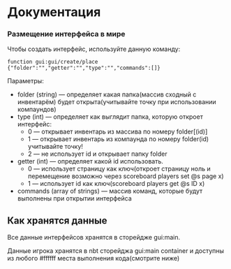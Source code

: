 # Документация 
### Размещение интерфейса в мире
Чтобы создать интерфейс, используйте данную команду:
```mcfunction
function gui:gui/create/place {"folder":"","getter":"","type":"","commands":[]}
```
Параметры:
* folder (string) — определяет какая папка(массив сходный с инвентарём) будет открыта(учитывайте точку при использовании компаундов)
* type (int) — определяет как выглядит папка, которую откроет интерфейс:
    * 0 — открывает инвентарь из массива по номеру folder[(id)]
    * 1 — открывает инвентарь из компаунда по номеру folder(id) учитывайте точку!
    * 2 — не использует id и открывает папку folder
* getter (int) — определяет какой id использовать.
    * 0 — использует страницу как ключ(откроет страницу ноль и перемещение возможно через scoreboard players set @s page x)
    * 1 — использует id как ключ(scoreboard players get @s ID x)
* commands (array of strings) — массив команд, которые будут выполнены при открытии интерфейса

## Как хранятся данные
Все данные интерфейсов хранятся в сторейдже gui:main.


Данные игрока хранятся в nbt сторейджа gui:main container и доступны из любого #ffffff места выполнения кода(смотрите ниже)



[def]: https://drive.google.com/file/d/1lCUV4fAXYKCIGSdXwl0E2UDmqd-5vR-h/view?usp=sharing
